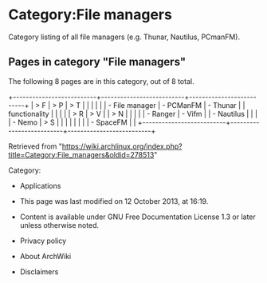 Category:File managers
======================

Category listing of all file managers (e.g. Thunar, Nautilus, PCmanFM).

Pages in category "File managers"
---------------------------------

The following 8 pages are in this category, out of 8 total.

+--------------------------+--------------------------+--------------------------+
| > F                      | > P                      | > T                      |
|                          |                          |                          |
| -   File manager         | -   PCManFM              | -   Thunar               |
|     functionality        |                          |                          |
|                          | > R                      | > V                      |
| > N                      |                          |                          |
|                          | -   Ranger               | -   Vifm                 |
| -   Nautilus             |                          |                          |
| -   Nemo                 | > S                      |                          |
|                          |                          |                          |
|                          | -   SpaceFM              |                          |
+--------------------------+--------------------------+--------------------------+

Retrieved from
"https://wiki.archlinux.org/index.php?title=Category:File_managers&oldid=278513"

Category:

-   Applications

-   This page was last modified on 12 October 2013, at 16:19.
-   Content is available under GNU Free Documentation License 1.3 or
    later unless otherwise noted.
-   Privacy policy
-   About ArchWiki
-   Disclaimers

